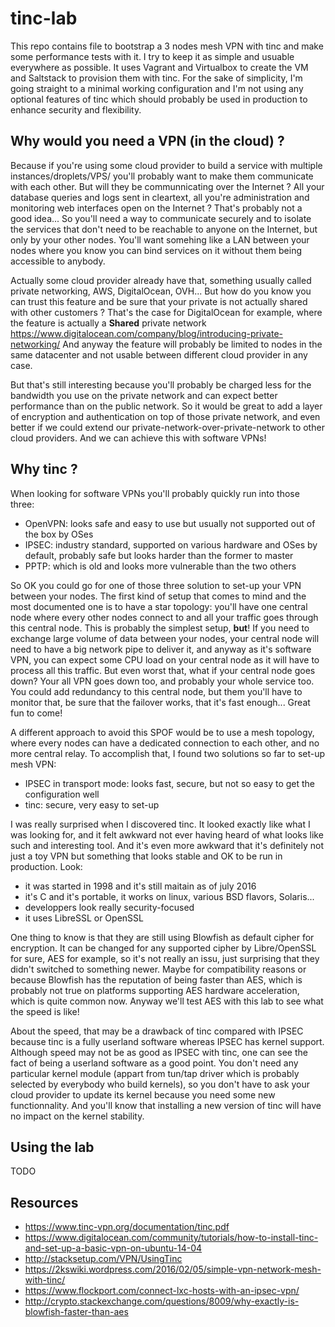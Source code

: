# tinc-lab
This repo contains file to bootstrap a 3 nodes mesh VPN with tinc and make some performance tests with it. 
I try to keep it as simple and usuable everywhere as possible. It uses Vagrant and Virtualbox to create the VM and Saltstack to provision them with tinc.
For the sake of simplicity, I'm going straight to a minimal working configuration and I'm not using any optional features of tinc which should probably be used in production to enhance security and flexibility.

## Why would you need a VPN (in the cloud) ?
Because if you're using some cloud provider to build a service with multiple instances/droplets/VPS/ you'll probably want to make them communicate with each other.
But will they be communnicating over the Internet ? All your database queries and logs sent in cleartext, all you're administration and monitoring web interfaces open on the Internet ?
That's probably not a good idea...
So you'll need a way to communicate securely and to isolate the services that don't need to be reachable to anyone on the Internet, but only by your other nodes.
You'll want somehing like a LAN between your nodes where you know you can bind services on it without them being accessible to anybody. 

Actually some cloud provider already have that, something usually called private networking, AWS, DigitalOcean, OVH...
But how do you know you can trust this feature and be sure that your private is not actually shared with other customers ?
That's the case for DigitalOcean for example, where the feature is actually a **Shared** private network https://www.digitalocean.com/company/blog/introducing-private-networking/
And anyway the feature will probably be limited to nodes in the same datacenter and not usable between different cloud provider in any case.

But that's still interesting because you'll probably be charged less for the bandwidth you use on the private network and can expect better performance than on the public network.
So it would be great to add a layer of encryption and authentication on top of those private network, and even better if we could extend our private-network-over-private-network to other cloud providers.
And we can achieve this with software VPNs!
 

## Why tinc ?
When looking for software VPNs you'll probably quickly run into those three:
- OpenVPN: looks safe and easy to use but usually not supported out of the box by OSes
- IPSEC: industry standard, supported on various hardware and OSes by default, probably safe but looks harder than the former to master
- PPTP: which is old and looks more vulnerable than the two others

So OK you could go for one of those three solution to set-up your VPN between your nodes.
The first kind of setup that comes to mind and the most documented one is to have a star topology: you'll have one central node where every other nodes connect to and all your traffic goes through this central node.
This is probably the simplest setup, **but**!
If you need to exchange large volume of data between your nodes, your central node will need to have a big network pipe to deliver it, and anyway as it's software VPN, you can expect some CPU load on your central node as it will have to process all this traffic.
But even worst that, what if your central node goes down?
Your all VPN goes down too, and probably your whole service too.
You could add redundancy to this central node, but them you'll have to monitor that, be sure that the failover works, that it's fast enough...
Great fun to come!

A different approach to avoid this SPOF would be to use a mesh topology, where every nodes can have a dedicated connection to each other, and no more central relay.
To accomplish that, I found two solutions so far to set-up mesh VPN:
- IPSEC in transport mode: looks fast, secure, but not so easy to get the configuration well
- tinc: secure, very easy to set-up

I was really surprised when I discovered tinc. 
It looked exactly like what I was looking for, and it felt awkward not ever having heard of what looks like such and interesting tool. 
And it's even more awkward that it's definitely not just a toy VPN but something that looks stable and OK to be run in production. 
Look:
- it was started in 1998 and it's still maitain as of july 2016
- it's C and it's portable, it works on linux, various BSD flavors, Solaris...
- developpers look really security-focused
- it uses LibreSSL or OpenSSL

One thing to know is that they are still using Blowfish as default cipher for encryption.
It can be changed for any supported cipher by Libre/OpenSSL for sure, AES for example, so it's not really an issu, just surprising that they didn't switched to something newer.
Maybe for compatibility reasons or because Blowfish has the reputation of being faster than AES, which is probably not true on platforms supporting AES hardware acceleration, which is quite common now. 
Anyway we'll test AES with this lab to see what the speed is like!

About the speed, that may be a drawback of tinc compared with IPSEC because tinc is a fully userland software whereas IPSEC has kernel support.
Although speed may not be as good as IPSEC with tinc, one can see the fact of being a userland software as a good point.
You don't need any particular kernel module (appart from tun/tap driver which is probably selected by everybody who build kernels), so you don't have to ask your cloud provider to update its kernel because you need some new functionnality. And you'll know that installing a new version of tinc will have no impact on the kernel stability. 

## Using the lab
TODO

## Resources
- https://www.tinc-vpn.org/documentation/tinc.pdf
- https://www.digitalocean.com/community/tutorials/how-to-install-tinc-and-set-up-a-basic-vpn-on-ubuntu-14-04
- http://stacksetup.com/VPN/UsingTinc
- https://2kswiki.wordpress.com/2016/02/05/simple-vpn-network-mesh-with-tinc/
- https://www.flockport.com/connect-lxc-hosts-with-an-ipsec-vpn/
- http://crypto.stackexchange.com/questions/8009/why-exactly-is-blowfish-faster-than-aes

